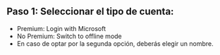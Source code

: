 <body>
    <main>
        <h2>Paso 1: Seleccionar el tipo de cuenta:</h2>
        <ul>
            <li>Premium: Login with Microsoft</li>
            <li>No Premium: Switch to offline mode</li>
            <li>En caso de optar por la segunda opción, deberás elegir un nombre.</li>
      

